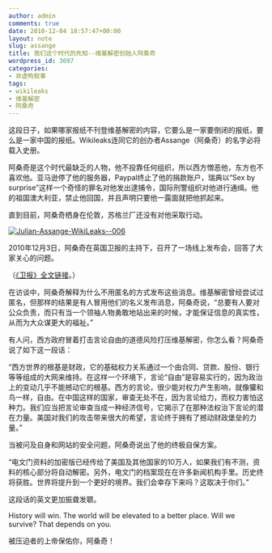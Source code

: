 ```yaml
---
author: admin
comments: true
date: 2010-12-04 18:57:47+00:00
layout: note
slug: assange
title: 我们这个时代的先知--维基解密创始人阿桑奇
wordpress_id: 3697
categories:
- 非虚构叙事
tags:
- wikileaks
- 维基解密
- 阿桑奇
---
```


这段日子，如果哪家报纸不刊登维基解密的内容，它要么是一家要倒闭的报纸，要么是一家中国的报纸。Wikileaks连同它的创办者Assange（阿桑奇）的名字必将载入史册。

阿桑奇是这个时代最缺乏的人物，他不投靠任何组织，所以西方憎恶他，东方也不喜欢他。亚马逊停了他的服务器，Paypal终止了他的捐款账户，瑞典以“Sex by surprise”这样一个奇怪的罪名对他发出逮捕令，国际刑警组织对他进行通缉。他的祖国澳大利亚，禁止他回国，并且声明只要他一露面就把他抓起来。

直到目前，阿桑奇栖身在伦敦，苏格兰厂还没有对他采取行动。

[![Julian-Assange-WikiLeaks--006](http://farm6.static.flickr.com/5205/5232290274_1133d483e0.jpg)](http://www.flickr.com/photos/42121485@N00/5232290274)

2010年12月3日，阿桑奇在英国卫报的主持下，召开了一场线上发布会，回答了大家关心的问题。

（[《卫报》全文链接](http://www.guardian.co.uk/world/blog/2010/dec/03/julian-assange-wikileaks)。）

在访谈中，阿桑奇解释为什么不用匿名的方式发布这些消息。维基解密曾经尝试过匿名，但那样的结果是有人冒用他们的名义发布消息，阿桑奇说，“总要有人要对公众负责，而只有当一个领袖人物勇敢地站出来的时候，才能保证信息的真实性，从而为大众谋更大的福祉。”

有人问，西方政府冒着打击言论自由的道德风险打压维基解密，你怎么看？阿桑奇说了如下这一段话：

“西方世界的根基是财政，它的基础权力关系通过一个由合同、贷款、股份、银行等等组成的大网来维持。在这样一个环境下，言论“自由”是容易实行的，因为政治上的变动几乎不能撼动它的根基。西方的言论，很少能对权力产生影响，就像獾和鸟一样，自由。在中国这样的国家，审查无处不在，因为言论给力，而权力害怕这种力。我们应当把言论审查当成一种经济信号，它揭示了在那种法权治下言论的潜在力量。美国对我们的攻击带来很大的希望，言论终于拥有了撼动财政堡垒的力量。”

当被问及自身和网站的安全问题，阿桑奇说出了他的终极自保方案。

“电文门资料的加密版已经传给了美国及其他国家的10万人，如果我们有不测，资料的核心部分将自动解密。另外，电文门的档案现在在许多新闻机构手里。历史终将获胜。世界将提升到一个更好的境界。我们会幸存下来吗？这取决于你们。”

这段话的英文更加振聋发聩。

History will win. The world will be elevated to a better place. Will we survive? That depends on you.

被压迫者的上帝保佑你，阿桑奇！
